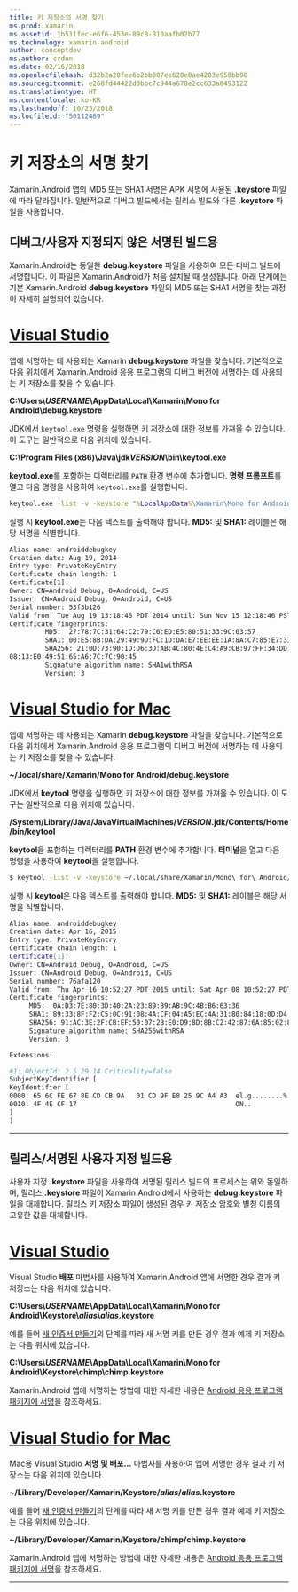 ```yaml
---
title: 키 저장소의 서명 찾기
ms.prod: xamarin
ms.assetid: 1b511fec-e6f6-453e-89c8-810aafb02b77
ms.technology: xamarin-android
author: conceptdev
ms.author: crdun
ms.date: 02/16/2018
ms.openlocfilehash: d32b2a20fee6b2bb007ee620e0ae4203e950bb98
ms.sourcegitcommit: e268fd44422d0bbc7c944a678e2cc633a0493122
ms.translationtype: HT
ms.contentlocale: ko-KR
ms.lasthandoff: 10/25/2018
ms.locfileid: "50112469"
---
```

# <a name="finding-your-keystores-signature"></a>키 저장소의 서명 찾기

Xamarin.Android 앱의 MD5 또는 SHA1 서명은 APK 서명에 사용된 **.keystore** 파일에 따라 달라집니다. 일반적으로 디버그 빌드에서는 릴리스 빌드와 다른 **.keystore** 파일을 사용합니다.

## <a name="for-debug--non-custom-signed-builds"></a>디버그/사용자 지정되지 않은 서명된 빌드용

Xamarin.Android는 동일한 **debug.keystore** 파일을 사용하여 모든 디버그 빌드에 서명합니다. 이 파일은 Xamarin.Android가 처음 설치될 때 생성됩니다. 아래 단계에는 기본 Xamarin.Android **debug.keystore** 파일의 MD5 또는 SHA1 서명을 찾는 과정이 자세히 설명되어 있습니다.

# <a name="visual-studiotabwindows"></a>[Visual Studio](#tab/windows)

앱에 서명하는 데 사용되는 Xamarin **debug.keystore** 파일을 찾습니다. 기본적으로 다음 위치에서 Xamarin.Android 응용 프로그램의 디버그 버전에 서명하는 데 사용되는 키 저장소를 찾을 수 있습니다.

**C:\\Users\\*USERNAME*\\AppData\\Local\\Xamarin\\Mono for Android\\debug.keystore**

JDK에서 `keytool.exe` 명령을 실행하면 키 저장소에 대한 정보를 가져올 수 있습니다. 이 도구는 일반적으로 다음 위치에 있습니다.

**C:\\Program Files (x86)\\Java\\jdk*VERSION*\\bin\\keytool.exe**

**keytool.exe**를 포함하는 디렉터리를 `PATH` 환경 변수에 추가합니다.
**명령 프롬프트**를 열고 다음 명령을 사용하여 `keytool.exe`를 실행합니다.

```cmd
keytool.exe -list -v -keystore "%LocalAppData%\Xamarin\Mono for Android\debug.keystore" -alias androiddebugkey -storepass android -keypass android
```

실행 시 **keytool.exe**는 다음 텍스트를 출력해야 합니다. **MD5:** 및 **SHA1:** 레이블은 해당 서명을 식별합니다.

```cmd
Alias name: androiddebugkey
Creation date: Aug 19, 2014
Entry type: PrivateKeyEntry
Certificate chain length: 1
Certificate[1]:
Owner: CN=Android Debug, O=Android, C=US
Issuer: CN=Android Debug, O=Android, C=US
Serial number: 53f3b126
Valid from: Tue Aug 19 13:18:46 PDT 2014 until: Sun Nov 15 12:18:46 PST 2043
Certificate fingerprints:
         MD5:  27:78:7C:31:64:C2:79:C6:ED:E5:80:51:33:9C:03:57
         SHA1: 00:E5:8B:DA:29:49:9D:FC:1D:DA:E7:EE:EE:1A:8A:C7:85:E7:31:23
         SHA256: 21:0D:73:90:1D:D6:3D:AB:4C:80:4E:C4:A9:CB:97:FF:34:DD:B4:42:FC:
08:13:E0:49:51:65:A6:7C:7C:90:45
         Signature algorithm name: SHA1withRSA
         Version: 3
```


# <a name="visual-studio-for-mactabmacos"></a>[Visual Studio for Mac](#tab/macos)

앱에 서명하는 데 사용되는 Xamarin **debug.keystore** 파일을 찾습니다. 기본적으로 다음 위치에서 Xamarin.Android 응용 프로그램의 디버그 버전에 서명하는 데 사용되는 키 저장소를 찾을 수 있습니다.

**~/.local/share/Xamarin/Mono for Android/debug.keystore**


JDK에서 **keytool** 명령을 실행하면 키 저장소에 대한 정보를 가져올 수 있습니다. 이 도구는 일반적으로 다음 위치에 있습니다.

**/System/Library/Java/JavaVirtualMachines/*VERSION*.jdk/Contents/Home/bin/keytool**

**keytool**을 포함하는 디렉터리를 **PATH** 환경 변수에 추가합니다.
**터미널**을 열고 다음 명령을 사용하여 **keytool**을 실행합니다.

```bash
$ keytool -list -v -keystore ~/.local/share/Xamarin/Mono\ for\ Android/debug.keystore -alias androiddebugkey -storepass android -keypass android
```

실행 시 **keytool**은 다음 텍스트를 출력해야 합니다. **MD5:** 및 **SHA1:** 레이블은 해당 서명을 식별합니다.

```bash
Alias name: androiddebugkey
Creation date: Apr 16, 2015
Entry type: PrivateKeyEntry
Certificate chain length: 1
Certificate[1]:
Owner: CN=Android Debug, O=Android, C=US
Issuer: CN=Android Debug, O=Android, C=US
Serial number: 76afa120
Valid from: Thu Apr 16 10:52:27 PDT 2015 until: Sat Apr 08 10:52:27 PDT 2045
Certificate fingerprints:
     MD5:  0A:D3:7E:80:3D:40:2A:23:89:B9:AB:9C:4B:B6:63:36
     SHA1: 89:33:8F:F2:C5:0C:91:08:4A:CF:04:A5:EC:4A:31:80:84:18:0D:D4
     SHA256: 91:AC:3E:2F:CB:EF:50:07:2B:E0:D9:8D:8B:C2:42:87:6A:85:02:86:EB:44:84:10:34:02:ED:35:CE:C6:38:47
     Signature algorithm name: SHA256withRSA
     Version: 3

Extensions:

#1: ObjectId: 2.5.29.14 Criticality=false
SubjectKeyIdentifier [
KeyIdentifier [
0000: 65 6C FE 67 8E CD CB 9A   01 CD 9F E8 25 9C A4 A3  el.g........%...
0010: 4F 4E CF 17                                        ON..
]
]
```

-----

## <a name="for-release--custom-signed-builds"></a>릴리스/서명된 사용자 지정 빌드용

사용자 지정 **.keystore** 파일을 사용하여 서명된 릴리스 빌드의 프로세스는 위와 동일하며, 릴리스 **.keystore** 파일이 Xamarin.Android에서 사용하는 **debug.keystore** 파일을 대체합니다. 릴리스 키 저장소 파일이 생성된 경우 키 저장소 암호와 별칭 이름의 고유한 값을 대체합니다.

# <a name="visual-studiotabwindows"></a>[Visual Studio](#tab/windows)

Visual Studio **배포** 마법사를 사용하여 Xamarin.Android 앱에 서명한 경우 결과 키 저장소는 다음 위치에 있습니다.

**C:\\Users\\*USERNAME*\\AppData\\Local\\Xamarin\\Mono for Android\\Keystore\\*alias*\\*alias*.keystore**

예를 들어 [새 인증서 만들기](~/android/deploy-test/signing/index.md#newcertvs)의 단계를 따라 새 서명 키를 만든 경우 결과 예제 키 저장소는 다음 위치에 있습니다.

**C:\\Users\\*USERNAME*\\AppData\\Local\\Xamarin\\Mono for Android\\Keystore\\chimp\\chimp.keystore**

Xamarin.Android 앱에 서명하는 방법에 대한 자세한 내용은 [Android 응용 프로그램 패키지에 서명](~/android/deploy-test/signing/index.md)을 참조하세요.


# <a name="visual-studio-for-mactabmacos"></a>[Visual Studio for Mac](#tab/macos)

Mac용 Visual Studio **서명 및 배포...** 마법사를 사용하여 앱에 서명한 경우 결과 키 저장소는 다음 위치에 있습니다.

**~/Library/Developer/Xamarin/Keystore/*alias*/*alias*.keystore**

예를 들어 [새 인증서 만들기](~/android/deploy-test/signing/index.md#newcertxs)의 단계를 따라 새 서명 키를 만든 경우 결과 예제 키 저장소는 다음 위치에 있습니다.

**~/Library/Developer/Xamarin/Keystore/chimp/chimp.keystore**

Xamarin.Android 앱에 서명하는 방법에 대한 자세한 내용은 [Android 응용 프로그램 패키지에 서명](~/android/deploy-test/signing/index.md)을 참조하세요.


-----
